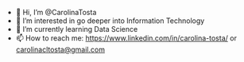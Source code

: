 - 👋 Hi, I’m @CarolinaTosta
- 👀 I’m interested in go deeper into Information Technology
- 🌱 I’m currently learning  Data Science
- 📫 How to reach me: https://www.linkedin.com/in/carolina-tosta/ or carolinacltosta@gmail.com
